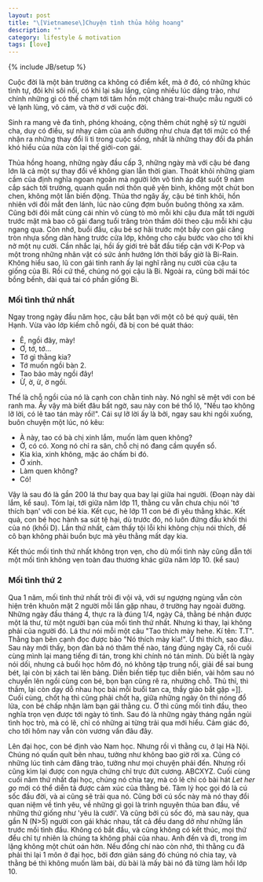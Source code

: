 ```yaml
---
layout: post
title: "\[Vietnamese\]Chuyện tình thủa hồng hoang"
description: ""
category: lifestyle & motivation 
tags: [love]
---
```

{% include JB/setup %}

Cuộc đời là một bản trường ca không có điểm kết, mà ở đó, có những khúc tình tự, đôi khi sôi nổi, có khi lại sâu lắng, cũng nhiều lúc dâng trào, như chính những gì có thể chạm tới tâm hồn một chàng trai-thuộc mẫu người có vẻ lạnh lùng, vô cảm, và thờ ơ với cuộc đời.

Sinh ra mang vẻ đa tình, phóng khoáng, cộng thêm chút nghệ sỹ từ người cha, duy có điều, sự nhạy cảm của anh dường như chưa đạt tới mức có thể nhận ra những thay đổi li ti trong cuộc sống, nhất là những thay đồi đa phần khó hiểu của nửa còn lại thế giới-con gái. 

Thủa hồng hoang, những ngày đầu cấp 3, những ngày mà với cậu bé đang lớn là cả một sự thay đổi về không gian lẫn thời gian. Thoát khỏi những giam cầm của định nghĩa ngoan ngoãn mà người lớn vô tình áp đặt suốt 9 năm cắp sách tới trường, quanh quẩn nơi thôn quê yên bình, không một chút bon chen, không một lần biến động. Thủa thơ ngây ấy, cậu bé tinh khôi, hồn nhiên với đôi mắt đen lánh, lúc nào cũng đợm buồn buông thõng xa xăm. Cũng bởi đôi mắt cùng cái nhìn vô cùng tò mò mỗi khi cậu đưa mắt tới người trước mặt mà bao cô gái đang tuổi trăng tròn thầm dõi theo cậu mỗi khi cậu ngang qua. Còn nhớ, buổi đầu, cậu bé sợ hãi trước một bầy con gái căng tròn nhựa sống dàn hàng trước cửa lớp, không cho cậu bước vào cho tới khi nở một nụ cười. Cần nhắc lại, hồi ấy giới trẻ bắt đầu tiếp cận với K-Pop và một trong những nhân vật có sức ảnh hướng lớn thời bấy giờ là Bi-Rain. Không hiểu sao, lũ con gái tinh ranh ấy lại nghĩ rằng nụ cười của cậu ta giống của Bi. Rồi cứ thế, chúng nó gọi cậu là Bi. Ngoài ra, cũng bởi mái tóc bồng bếnh, dài quá tai có phần giống Bi. 

### Mối tình thứ nhất

Ngay trong ngày đầu năm học, cậu bắt bạn với một cô bé quỷ quái, tên Hạnh. Vừa vào lớp kiếm chỗ ngồi, đã bị con bé quát tháo:
- Ê, ngồi đây, mày!
- Ơ, tớ, tớ...
- Tớ gì thằng kia?
- Tớ muốn ngồi bàn 2.
- Tao bảo mày ngồi đây!
- Ừ, ờ, ừ, ờ ngồi.

Thế là chỗ ngồi của nó là cạnh con chằn tinh này. Nó nghĩ sẽ mệt với con bé ranh ma. Ấy vậy mà biết đâu bất ngờ, sau này con bé thổ lộ, "Nếu tao không lỡ lời, có lẽ tao tán mày rồi!". Cái sự lỡ lời ấy là bởi, ngay sau khi ngồi xuống, buôn chuyện một lúc, nó kêu:
- À này, tao có bà chị xinh lắm, muốn làm quen không?
- Ờ, có có.
Xong nó chỉ ra sân, chỗ chị nó đang cầm quyển sổ.
- Kia kìa, xinh không, mặc áo chấm bi đó.
- Ờ xinh.
- Làm quen không?
- Có!

Vậy là sau đó là gần 200 lá thư bay qua bay lại giữa hai người.
(Đoạn  này dài lắm, kể sau).
Tóm lại, tới giữa năm lớp 11, thằng cu vẫn chưa chịu nói 'tớ thích bạn' với con bé kia.
Kết cục, hè lớp 11 con bé đi yêu thằng khác. Kết quả, con bé học hành sa sút tệ hại, dù trước đó, nó luôn đứng đầu khối thi của nó (khối D). Lần thứ nhất, cảm thấy tội lỗi khi không chịu nói thích, để cô bạn không phải buồn bực mà yêu thằng mất dạy kia.

Kết thúc mối tình thứ nhất không trọn vẹn, cho dù mối tình này cũng dẫn tới một mối tình không vẹn toàn đau thương khác giữa năm lớp 10. (kể sau)

### Mối tình thứ 2
Qua 1 năm, mối tình thứ nhất trôi đi vội vã, với sự ngượng ngùng vẫn còn hiện trên khuôn mặt 2 người mỗi lần gặp nhau, ở trường hay ngoài đường. Những ngày đầu tháng 4, thực ra là đúng 1/4, ngày Cá, thằng bé nhận được một lá thư, từ một người bạn của mối tình thứ nhất. Nhưng kì thay, lại không phải của người đó. Lá thư nói mỗi một câu "Tao thích mày hehe. Kí tên: T.T". Thằng bạn bên cạnh đọc được bảo "Nó thích mày kìa!". Ừ thì thích, sao đâu. Sau này mới thấy, bọn đàn bà nó thâm thế nào, táng đúng ngày Cá, rồi cuối cùng mình lại mang tiếng đi tán, trong khi chính nó tán mình. Dù biết là ngày nói dối, nhưng cả buổi học hôm đó, nó không tập trung nổi, giải đề sai bung bét, lại còn bị xách tai lên bảng. Diễn biến tiếp tục diễn biến, vài hôm sau nó chuyển lên ngồi cùng con bé, bọn bạn cũng rẽ ra, nhường chỗ. Thủ thỉ, thì thầm, lại còn dạy dỗ nhau học bài mỗi buổi tan ca, thầy giáo bắt gặp =]]. Cuối cùng, chốt hạ thì cũng phải chốt hạ, giữa những ngày ôn thi nóng đổ lửa, con bé chấp nhận làm bạn gái thằng cu. Ờ thì cũng mối tình đầu, theo nghĩa trọn vẹn được tới ngày tỏ tình. Sau đó là những ngày tháng ngắn ngủi tình học trò, mà có lẽ, chỉ có những ai từng trải qua mới hiểu. Cảm giác đó, cho tới hôm nay vẫn còn vương vấn đâu đây. 

Lên đại học, con bé định vào Nam học. Nhưng rồi vì thằng cu, ở lại Hà Nội. Chúng nó quấn quít bên nhau, tưởng như không bao giờ rời xa. Cũng có những lúc tình cảm đâng trào, tưởng như mọi chuyện phải đến. Nhưng rồi cũng kìm lại được con ngựa chứng chỉ trực đứt cương.
ABCXYZ. Cuối cùng cuối năm thứ nhất đại học, chúng nó chia tay, mà có lẽ chỉ có bài hát *Let her go* mới có thể diễn tả được cảm xúc của thằng bé. Tâm lý học gọi đó là cú sốc đầu đời, và ai cũng sẽ trải qua nó. Cũng bởi cú sốc này mà nó thay đổi quan niệm về tình yêu, về những gì gọi là trinh nguyên thủa ban đầu, về những thứ giống như 'yêu là cưới'.
Và cũng bởi cú sốc đó, mà sau này, qua gần N (N>5) người con gái khác nhau, tất cả đều dang dở như những lần trước mối tình đầu. Không có bắt đầu, và cũng không có kết thúc, mọi thứ đểu chỉ tự nhiên là chúng ta không phải của nhau. Anh đến và đi, trong im lặng không một chút oán hờn. Nếu đồng chí nào còn nhớ, thì thằng cu đã phải thi lại 1 môn ở đại học, bởi đơn giản sáng đó chúng nó chia tay, và thằng bé thì không muốn làm bài, dù bài là mấy bài nó đã từng làm hồi lớp 10.






 



